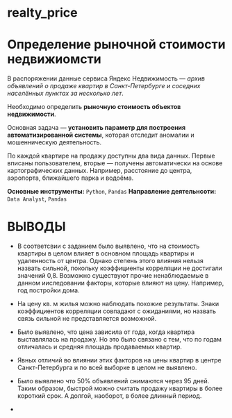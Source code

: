 # realty_price
# Определение рыночной стоимости недвижиомсти
В распоряжении данные сервиса Яндекс Недвижимость — *архив объявлений о продаже квартир в Санкт-Петербурге и соседних населённых пунктах за несколько лет*. 

Необходимо определить **рыночную стоимость объектов недвижимости**. 

Основная задача — **установить параметр для построения автоматизированной системы**, которая отследит аномалии и мошенническую деятельность.

По каждой квартире на продажу доступны два вида данных. Первые вписаны пользователем, вторые — получены автоматически на основе картографических данных. Например, расстояние до центра, аэропорта, ближайшего парка и водоёма.

**Основные инструменты:** `Python`, `Pandas`
**Направление деятельнсоти:** `Data Analyst`, `Pandas`

# ВЫВОДЫ

* В соответсвии с заданием было выявлено, что на стоимость квартиры в целом влияет в основном площадь квартиры и удаленность от центра. Однако степень этого влияния нельзя назвать сильной, покольку коэффициенты корреляции не достигали значений 0,8. Возможно существуют прочие ненаблюдаемые в данном ииследовании факторы, которые влияют на цену. Например, год постройки дома.

* На цену кв. м жилья можно наблюдать похожие результаты. Знаки коэффициентов корреляции совпадают с ожиданиями, но назвать связь сильной не представляется возможной.

* Было выявлено, что цена зависила от года, когда квартира выставлялась на продажу. Но это было связано с тем, что по годам отличалась и средняя площадь продаваемых квартир.

* Явных отличий во влиянии этих факторов на цены квартир в центре Санкт-Петербурга и по всей выборке в целом не выявлено.

* Было выявлено что 50% объявлений снимаются через 95 дней. Таким образом, быстрой можно считать продажу квартиры в более короткий срок. А долгой, наоборот, в более длинный период.
*
